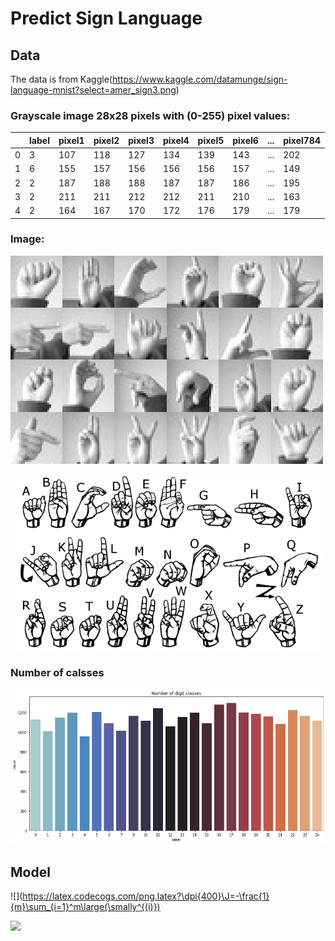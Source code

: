# Predict Sign Language

## Data

The data is from Kaggle(https://www.kaggle.com/datamunge/sign-language-mnist?select=amer_sign3.png)

### Grayscale image 28x28 pixels with (0-255) pixel values:

||label|pixel1|pixel2|pixel3|pixel4|pixel5|pixel6|...|pixel784|
| --- | --- | --- | --- | --- | --- | --- | --- | --- | --- |
|0|3|107|118|127|134|139|143|...|202|
|1|6|155|157|156|156|156|157|...|149|
|2|2|187|188|188|187|187|186|...|195|
|3|2|211|211|212|212|211|210|...|163|
|4|2|164|167|170|172|176|179|...|179|

### Image:

![sign1](https://github.com/Martinyeh81/CNN/blob/main/images/amer_sign3.png)

![sign2](https://github.com/Martinyeh81/CNN/blob/main/images/american_sign_language.png)

### Number of calsses

![sign3](https://github.com/Martinyeh81/CNN/blob/main/images/number_classes.png)

## Model


![](https://latex.codecogs.com/png.latex?\dpi{400}\J=-\frac{1}{m}\sum_{i=1}^m\large(\smally^{(i)})

![](https://latex.codecogs.com/png.latex?\dpi{400}\int&space;\frac{1}{x}&space;dx&space;=&space;\ln&space;\left|&space;x&space;\right|&space;+&space;C)
